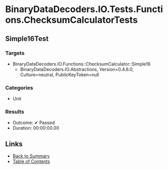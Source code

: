 # BinaryDataDecoders.IO.Tests.Functions.ChecksumCalculatorTests

## Simple16Test

### Targets

* BinaryDataDecoders.IO.Functions::ChecksumCalculator::Simple16
  * BinaryDataDecoders.IO.Abstractions, Version=0.4.6.0, Culture=neutral, PublicKeyToken=null

### Categories

* Unit

### Results

* Outcome: ✔ Passed
* Duration: 00:00:00.00

## Links

* [Back to Summary](../Summary.md)
* [Table of Contents](../../TOC.md)

